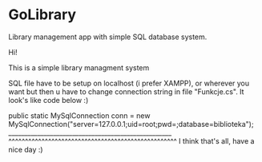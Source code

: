# GoLibrary
Library management app with simple SQL database system. 

Hi!

This is a simple library managment system



SQL file have to be setup on localhost (i prefer XAMPP),
or wherever you want but then u have to change connection string in file "Funkcje.cs". It look's like code below :)

public static MySqlConnection conn = new MySqlConnection("server=127.0.0.1;uid=root;pwd=;database=biblioteka");
							  ___________________________________________________
							  ^^^^^^^^^^^^^^^^^^^^^^^^^^^^^^^^^^^^^^^^^^^^^^^^^^^
I think that's all, have a nice day :)
